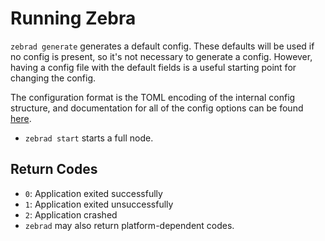 # Running Zebra

`zebrad generate` generates a default config. These defaults will be used if
no config is present, so it's not necessary to generate a config. However,
having a config file with the default fields is a useful starting point for
changing the config.

The configuration format is the TOML encoding of the internal config
structure, and documentation for all of the config options can be found
[here](https://doc.zebra.zfnd.org/zebrad/config/struct.ZebradConfig.html).

* `zebrad start` starts a full node.

## Return Codes

- `0`: Application exited successfully
- `1`: Application exited unsuccessfully
- `2`: Application crashed
- `zebrad` may also return platform-dependent codes.
